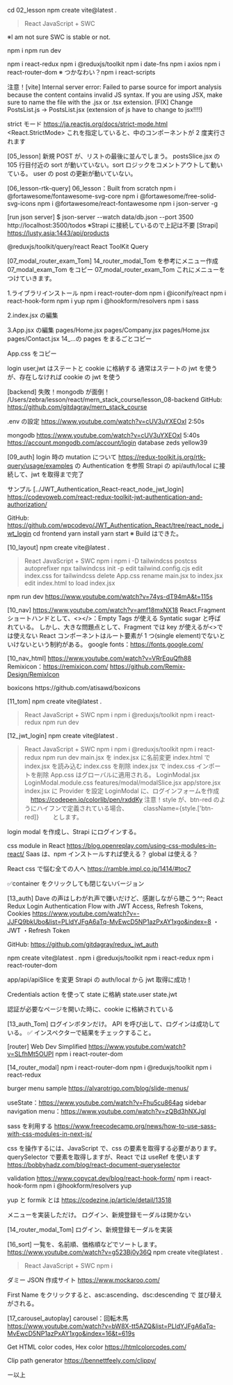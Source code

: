 cd 02_lesson
npm create vite@latest .

> React
> JavaScript + SWC

※I am not sure SWC is stable or not.

npm i
npm run dev

npm i react-redux
npm i @reduxjs/toolkit
npm i date-fns
npm i axios
npm i react-router-dom
※ つかなわい？npm i react-scripts

注意！[vite] Internal server error: Failed to parse source for import analysis because the content contains invalid JS syntax. If you are using JSX, make sure to name the file with the .jsx or .tsx extension.
[FIX] Change PostsList.js → PostsList.jsx
(extension of js have to change to jsx!!!!)

strict モード
https://ja.reactjs.org/docs/strict-mode.html
<React.StrictMode>
これを指定していると、中のコンポーネントが 2 度実行されます

[05_lesson]
新規 POST が、リストの最後に並んでしまう。
postsSlice.jsx の 105 行目付近の sort が動いていない。sort ロジックをコメントアウトして動いている。
user の post の更新が動いていない。

[06_lesson-rtk-query]
06_lesson：Built from scratch
npm i @fortawesome/fontawesome-svg-core
npm i @fortawesome/free-solid-svg-icons
npm i @fortawesome/react-fontawesome
npm i json-server -g

[run json server]
$ json-server --watch data/db.json --port 3500
http://localhost:3500/todos
※Strapi に接続しているので上記は不要
[Strapi]
https://lusty.asia:1443/api/products

@reduxjs/toolkit/query/react
React ToolKit Query

[07_modal_router_exam_Tom]
14_router_modal_Tom を参考にメニュー作成
07_modal_exam_Tom をコピー
07_modal_router_exam_Tom
これにメニューをつけていきます。

1.ライブラリインストール
npm i react-router-dom
npm i @iconify/react
npm i react-hook-form
npm i yup
npm i @hookform/resolvers
npm i sass

2.index.jsx の編集

3.App.jsx の編集
pages/Home.jsx
pages/Company.jsx
pages/Home.jsx
pages/Contact.jsx
14\_...の pages をまるごとコピー

App.css をコピー

login
user,jwt はステートと cookie に格納する
通常はステートの jwt を使うが、存在しなければ cookie の jwt を使う

[backend] 失敗！mongodb が面倒！
/Users/zebra/lesson/react/mern_stack_course/lesson_08-backend
GitHub: https://github.com/gitdagray/mern_stack_course

.env の設定
https://www.youtube.com/watch?v=cUV3uYXEOxI
2:50s

mongodb
https://www.youtube.com/watch?v=cUV3uYXEOxI
5:40s
https://account.mongodb.com/account/login
database
zeds
yellow39

[09_auth]
login 時の mutation について
https://redux-toolkit.js.org/rtk-query/usage/examples
の Authentication を参照
Strapi の api/auth/local に接続して、jwt を取得まで完了

サンプル
[../JWT_Authentication_React-react_node_jwt_login]
https://codevoweb.com/react-redux-toolkit-jwt-authentication-and-authorization/

GitHub: https://github.com/wpcodevo/JWT_Authentication_React/tree/react_node_jwt_login
cd frontend
yarn install
yarn start
※ Build はできた。

[10_layout]
npm create vite@latest .

> React
> JavaScript + SWC
> npm i
> npm i -D tailwindcss postcss autoprefixer
> npx tailwindcss init -p
> edit tailwind.config.cjs
> edit index.css for tailwindcss
> delete App.css
> rename main.jsx to index.jsx
> edit index.html to load index.jsx

npm run dev
https://www.youtube.com/watch?v=74ys-dT94mA&t=115s

[10_nav]
https://www.youtube.com/watch?v=amf18mxNX18
React.Fragment ショートハンドとして、<></>：Empty Tags が使える
Syntatic sugar と呼ばれている。
しかし、大きな問題点として、Fragment では key が使えるが<>では使えない
React コンポーネントはルート要素が 1 つ(single element)でないといけないという制約がある。
google fonts：https://fonts.google.com/

[10_nav_html]
https://www.youtube.com/watch?v=VRrEquQfh88
Remixicon：https://remixicon.com/
https://github.com/Remix-Design/RemixIcon

<link href="https://cdn.jsdelivr.net/npm/remixicon@2.5.0/fonts/remixicon.css" rel="stylesheet">
boxicons
https://github.com/atisawd/boxicons

[11_tom]
npm create vite@latest .

> React
> JavaScript + SWC
> npm i
> npm i @reduxjs/toolkit
> npm i react-redux
> npm run dev

[12_jwt_login]
npm create vite@latest .

> React
> JavaScript + SWC
> npm i
> npm i @reduxjs/toolkit
> npm i react-redux
> npm run dev
> main.jsx を index.jsx に名前変更
> index.html で index.jsx を読み込む
> index.css を削除
> index.jsx で index.css インポートを削除
> App.css はグローバルに適用される。
> LoginModal.jsx
> LoginModal.module.css
> features/modal/modalSlice.jsx
> app/store.jsx
> index.jsx に Provider を設定
> LoginModal に、ログインフォームを作成
> 　https://codepen.io/colorlib/pen/rxddKy
> 注意！style が、btn-red のようにハイフンで定義されている場合、
> 　　 className={style.['btn-red]}
> 　　とします。

login modal を作成し、Strapi にログインする。

css module in React
https://blog.openreplay.com/using-css-modules-in-react/
Saas は、npm インストールすれば使える？
global は使える？

React css で悩む全ての人へ
https://ramble.impl.co.jp/1414/#toc7

✅container をクリックしても閉じないバージョン

[13_auth]
Dave の声はしわがれ声で嫌いだけど、感謝しながら聴こう^^;
React Redux Login Authentication Flow with JWT Access, Refresh Tokens, Cookies
https://www.youtube.com/watch?v=-JJFQ9bkUbo&list=PLldYJFgA6aTq-MvEwcD5NP1azPxAY1xgo&index=8
・JWT
・Refresh Token

GitHub: https://github.com/gitdagray/redux_jwt_auth

npm create vite@latest .
npm i @reduxjs/toolkit
npm i react-redux
npm i react-router-dom

app/api/apiSlice を変更
Strapi の auth/local から jwt 取得に成功！

Credentials action を使って state に格納
state.user
state.jwt

認証が必要なページを開いた時に、cookie に格納されている

[13_auth_Tom]
ログインボタンだけ。
API を呼び出して、ログインは成功している。
✅ インスペクターで結果をチェックすること。

[router]
Web Dev Simplified
https://www.youtube.com/watch?v=SLfhMt5OUPI
npm i react-router-dom

[14_router_modal]
npm i react-router-dom
npm i @reduxjs/toolkit
npm i react-redux

burger menu sample
https://alvarotrigo.com/blog/slide-menus/

useState：https://www.youtube.com/watch?v=Fhu5cu864ag
sidebar navigation menu：https://www.youtube.com/watch?v=zQBd3hNXJgI

sass を利用する
https://www.freecodecamp.org/news/how-to-use-sass-with-css-modules-in-next-js/

css を操作するには、JavaScript で、css の要素を取得する必要があります。
querySelector で要素を取得しますが、React では useRef を使います
https://bobbyhadz.com/blog/react-document-queryselector

validation
https://www.copycat.dev/blog/react-hook-form/
npm i react-hook-form
npm i @hookform/resolvers yup

yup と formik とは
https://codezine.jp/article/detail/13518

メニューを実装しただけ。
ログイン、新規登録モーダルは開かない

[14_router_modal_Tom]
ログイン、新規登録モーダルを実装

[16_sort]
一覧を、名前順、価格順などでソートします。
https://www.youtube.com/watch?v=g523Bj0y36Q
npm create vite@latest .

> React
> JavaScript + SWC
> npm i

ダミー JSON 作成サイト
https://www.mockaroo.com/

First Name をクリックすると、asc:ascending、dsc:descending で
並び替えがされる。

[17_carousel_autoplay]
carousel：回転木馬
https://www.youtube.com/watch?v=bW8X-tt5AZQ&list=PLldYJFgA6aTq-MvEwcD5NP1azPxAY1xgo&index=16&t=619s

Get HTML color codes, Hex color
https://htmlcolorcodes.com/

Clip path generator
https://bennettfeely.com/clippy/

ー以上
